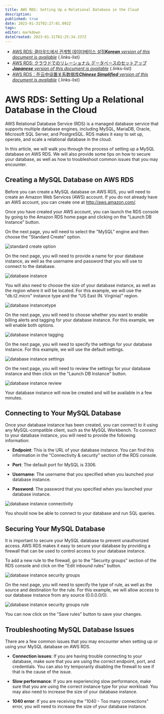 ```yaml
---
title: AWS RDS: Setting Up a Relational Database in the Cloud
description: 
published: true
date: 2023-01-31T02:27:01.092Z
tags: 
editor: markdown
dateCreated: 2023-01-31T02:25:34.337Z
---
```


- [AWS RDS: 클라우드에서 관계형 데이터베이스 설정***Korean** version of this document is available*](/ko/Knowledge-base/Cloud/aws-rds-setting-up-a-relational-database-in-the-cloud)
{.links-list}
- [AWS RDS: クラウドでのリレーショナル データベースのセットアップ***Japanese** version of this document is available*](/ja/Knowledge-base/Cloud/aws-rds-setting-up-a-relational-database-in-the-cloud)
{.links-list}
- [AWS RDS：在云中设置关系数据库***Chinese Simplified** version of this document is available*](/zh/Knowledge-base/Cloud/aws-rds-setting-up-a-relational-database-in-the-cloud)
{.links-list}



# AWS RDS: Setting Up a Relational Database in the Cloud

AWS Relational Database Service (RDS) is a managed database service that supports multiple database engines, including MySQL, MariaDB, Oracle, Microsoft SQL Server, and PostgreSQL. RDS makes it easy to set up, operate, and scale a relational database in the cloud.

In this article, we will walk you through the process of setting up a MySQL database on AWS RDS. We will also provide some tips on how to secure your database, as well as how to troubleshoot common issues that you may encounter.

## Creating a MySQL Database on AWS RDS

Before you can create a MySQL database on AWS RDS, you will need to create an Amazon Web Services (AWS) account. If you do not already have an AWS account, you can create one at http://aws.amazon.com/.

Once you have created your AWS account, you can launch the RDS console by going to the Amazon RDS home page and clicking on the "Launch DB Instance" button.

On the next page, you will need to select the "MySQL" engine and then choose the "Standard Create" option.

![standard create option](https://i.imgur.com/1ly7YUV.png)

On the next page, you will need to provide a name for your database instance, as well as the username and password that you will use to connect to the database.

![database instance](https://i.imgur.com/LxhmJN7.png)

You will also need to choose the size of your database instance, as well as the region where it will be located. For this example, we will use the "db.t2.micro" instance type and the "US East (N. Virginia)" region.

![database instancetype](https://i.imgur.com/rVg0U6Z.png)

On the next page, you will need to choose whether you want to enable billing alerts and tagging for your database instance. For this example, we will enable both options.

![database instance tagging](https://i.imgur.com/eiU3Qnl.png)

On the next page, you will need to specify the settings for your database instance. For this example, we will use the default settings.

![database instance settings](https://i.imgur.com/xk0tU8S.png)

On the next page, you will need to review the settings for your database instance and then click on the "Launch DB Instance" button.

![database instance review](https://i.imgur.com/TGiukmn.png)

Your database instance will now be created and will be available in a few minutes.

## Connecting to Your MySQL Database

Once your database instance has been created, you can connect to it using any MySQL-compatible client, such as the MySQL Workbench. To connect to your database instance, you will need to provide the following information:

- **Endpoint**: This is the URL of your database instance. You can find this information in the "Connectivity & security" section of the RDS console.

- **Port**: The default port for MySQL is 3306.

- **Username**: The username that you specified when you launched your database instance.

- **Password**: The password that you specified when you launched your database instance.

![database instance connectivity](https://i.imgur.com/CnjNJTV.png)

You should now be able to connect to your database and run SQL queries.

## Securing Your MySQL Database

It is important to secure your MySQL database to prevent unauthorized access. AWS RDS makes it easy to secure your database by providing a firewall that can be used to control access to your database instance.

To add a new rule to the firewall, go to the "Security groups" section of the RDS console and click on the "Edit inbound rules" button.

![database instance security groups](https://i.imgur.com/Jz4U3vN.png)

On the next page, you will need to specify the type of rule, as well as the source and destination for the rule. For this example, we will allow access to our database instance from any source (0.0.0.0/0).

![database instance security groups rule](https://i.imgur.com/taY0TGi.png)

You can now click on the "Save rules" button to save your changes.

## Troubleshooting MySQL Database Issues

There are a few common issues that you may encounter when setting up or using your MySQL database on AWS RDS.

- **Connection issues**: If you are having trouble connecting to your database, make sure that you are using the correct endpoint, port, and credentials. You can also try temporarily disabling the firewall to see if that is the cause of the issue.

- **Slow performance**: If you are experiencing slow performance, make sure that you are using the correct instance type for your workload. You may also need to increase the size of your database instance.

- **1040 error**: If you are receiving the "1040 - Too many connections" error, you will need to increase the size of your database instance.